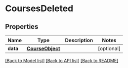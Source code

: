 # CoursesDeleted

## Properties
Name | Type | Description | Notes
------------ | ------------- | ------------- | -------------
**data** | [**CourseObject**](CourseObject.md) |  | [optional] 

[[Back to Model list]](../README.md#documentation-for-models) [[Back to API list]](../README.md#documentation-for-api-endpoints) [[Back to README]](../README.md)


